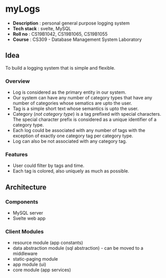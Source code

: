 # myLogs
- __Description__ : personal general purpose logging system
- __Tech stack__ : svelte, MySQL
- __Roll no__ : CS19B1042, CS19B1065, CS19B1055
- __Course__ : CS309 - Database Management System Laboratory
## Idea 
To build a logging system that is simple and flexible.

### Overview
- Log is considered as the primary entity in our system. 
- Our system can have any number of category types that have any number of categories whose sematics are upto the user.
- Tag is a simple short text whose semantics is upto the user.
- Category (_not category type_) is a tag prefixed with special characters. The special character prefix is considered as a unique identifier of a category type.
- Each log could be associated with any number of tags with the exception of exactly one category tag per category type. 
- Log can also be not associated with any category tag.  
### Features
- User could filter by tags and time.
- Each tag is colored, also uniquely as much as possible.

## Architecture
### Components
- MySQL server
- Svelte web app 

### Client Modules
- resource module (app constants)
- data abstraction module (sql abstraction) - can be moved to a middleware
- static-paging module
- app module (ui)
- core module (app services)  